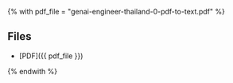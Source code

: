 <!--- file: docs/knowledge-sharing/1 - PDF-to-Text - A nightmare that never ends/material/content.md --->

{% with pdf_file = "genai-engineer-thailand-0-pdf-to-text.pdf" %}

<!---
{% set solid_filepdf = '<i class="fas fa-file-pdf"></i>' %}
{% set empty_filepdf = '<i class="far fa-file-pdf"></i>' %}


## Example: Embedding a PDF file

<object data='{{ pdf_file }}' type="application/pdf"  width="100%" height="100%"  >
    <embed src='{{ pdf_file }}' type="application/pdf"/>
</object>
--->

## Files

- [PDF]({{ pdf_file }})

{% endwith %}
